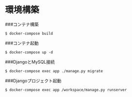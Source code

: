 # 環境構築
###コンテナ構築  
```
$ docker-compose build
```
  
###コンテナ起動
```
$ docker-compose up -d
```

###DjangoとMySQL接続
```
$ docker-compose exec app ./manage.py migrate
```

###Djangoプロジェクト起動
```
$ docker-compose exec app /workspace/manage.py runserver
```
